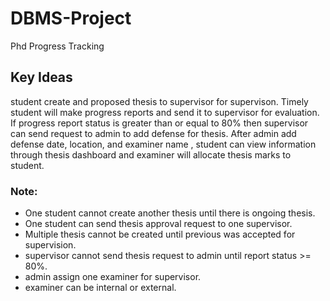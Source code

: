 # DBMS-Project

Phd Progress Tracking

## Key Ideas
student create and proposed thesis to supervisor for supervison. Timely student will make progress reports and send it to supervisor for evaluation. If progress report status is greater than or equal to 80% then supervisor can send request to admin to add defense for thesis. After admin add defense date, location, and examiner name , student can view information through thesis dashboard and examiner will allocate thesis marks to student.
### Note:
- One student cannot create another thesis until there is ongoing thesis.
- One student can send thesis approval request to one supervisor.
- Multiple thesis cannot be created until previous was accepted for supervision.
- supervisor cannot send thesis request to admin until report status >= 80%.
- admin assign one examiner for supervisor.
- examiner can be internal or external.

